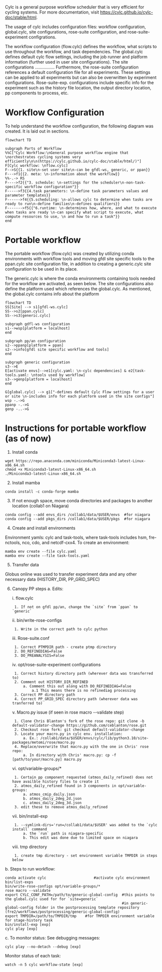 Cylc is a general purpose workflow scheduler that is very efficient for cycling systems. For more documentation, visit https://cylc.github.io/cylc-doc/stable/html. 

The usage of cylc includes configuration files: workflow configuration, global.cylc, site configurations, rose-suite configuration, and rose-suite-experiment configrations. 

The workflow configuration (flow.cylc) defines the workflow, what scripts to use throughout the workfow, and task dependencies. The global.cylc defines default cylc flow settings, including the job runner and platform information (further used in user site configurations). The site configurations ................ Furthermore, the rose-suite configuration references a default configuration file for all experiments. These settings can be applied to all experiments but can also be overwritten by experiment configurations. Rose-suite-exp. configurations include specific info for the experiment such as the history file location, the output directory location, pp components to process, etc. 

# Workflow Configuration
To help understand the workflow configuration, the following diagram was created. It is laid out in sections.

```mermaid
flowchart TD

subgraph Parts of Workflow 
%%C["Cylc Workflow:\nGeneral purpose workflow engine that \norchestrates cycling systems very efficiently\n\n(https://cylc.github.io/cylc-doc/stable/html/)"]
F[Cylc workflow: \nflow.cylc]
F-->S{{1. site\n-set user site\n-can be gfdl-ws, generic, or ppan}}
F--->f1{{2. meta: \n-information about the workflow}} 
%%-.-> RS
F---->f2{{"3. schedule: \n-settings for the scheduler\n-non-task-specific workflow configuration"}}
F----->f3{{4.task parameters: \n-define task parameters values and parameter templates}}
F------>f4{{5.scheduling: \n-allows cylc to determine when tasks are ready to run\n-define families\n-defines qualifiers}}
F------->f5{{"6.runtime: \n-determines how, where, and what to execute when tasks are ready \n-can specify what script to execute, what compute resources to use, \n and how to run a task"}}
end
```

# Portable workflow 
The portable workflow (flow.cylc) was created by utilizing conda environments with workflow tools and moving gfdl site specific tools to the ppan.cylc site configuration file, in addition to creating a generic.cylc site configuration to be used in its place. 

The generic.cylc is where the conda environments containing tools needed for the workflow are activated, as seen below. The site configurations also define the platform used which references the global.cylc. As mentioned, the global.cylc contains info about the platform

```mermaid
flowchart TD
SS[Site] --> s1[gfdl-ws.cylc]
SS-->s2[ppan.cylc]
SS-->s3[generic.cylc]

subgraph gdfl-ws configuration
s1-->wsp[platform = localhost]
end

subgraph pp/an configuration
s2-->ppanp[platform = ppan]
s2-->info[gfdl site specific workflow and tools]
end

subgraph generic configuration
s3-->E
E[activate envs]-->e1[cylc.yaml: \n-cylc dependencies] & e2[task-tools.yaml: \ntools used by workflow]
s3-->genp[platform = localhost]
end

G[global.cylc] --> g1["-defines default Cylc Flow settings for a user or site \n-includes info for each platform used in the site configs"]
wsp -.->G
ppanp -.->G
genp -..->G
```

# Instructions for portable workflow (as of now)
1. Install conda
```
wget https://repo.anaconda.com/miniconda/Miniconda3-latest-Linux-x86_64.sh
chmod +x Miniconda3-latest-Linux-x86_64.sh
./Miniconda3-latest-Linux-x86_64.sh
```

2. Install mamba
```
conda install -c conda-forge mamba
```

3. If not enough space, move conda directories and packages to another location (collab1 on Niagara)
```
conda config --add envs_dirs /collab1/data/$USER/envs  #for niagara
conda config --add pkgs_dirs /collab1/data/$USER/pkgs  #for niagara
```

4. Create and install environments

Environment yamls: cylc and task-tools, where task-tools includes hsm, fre-nctools, nco, cdo, and netcdf-cxx4. To create an environment: 
```
mamba env create --file cylc.yaml
mamba env create --file task-tools.yaml
```

5. Transfer data

Globus online was used to transfer experiment data and any other necessary data (HISTORY_DIR, PP_GRID_SPEC) 

6. Canopy PP steps
a. Edits:

	i. flow.cylc
		
		1. If not on gfdl pp/an, change the `site` from `ppan` to `generic`

	ii. bin/write-rose-configs

		1. Write in the correct path to cylc python 

	iii. Rose-suite.conf

		1. Correct PTMPDIR path - create ptmp directory
		2. DO_REFINEDIAG=False
		3. DO_PREANALYSIS=False

	iv. opt/rose-suite-experiment configurations

		1. Correct history directory path (wherever data was transferred to)
		2. Comment out HISTORY_DIR_REFINED
			a. Comment this out along with DO_REFINEDIAG=False
				a.1 This means there is no refinediag processing
		3. Correct PP directory path
		4. Correct PP_GRID_SPEC directory path (wherever data was tranferred to)

	v. Macro.py issue (if seen in rose macro --validate step)

		1. Clone Chris Blanton's fork of the rose repo: git clone -b default-validator-change https://github.com/ceblanton/rose.git
		2. Checkout rose fork: git checkout default-validator-change
		3. Locate your macro.py in cylc env. installation: 
			a. Ex.: /collab1/data/$USER/envs/cylc/lib/python3.10/site-packages/metomi/rose/macro.py
		4. Replace/overwrite that macro.py with the one in Chris' rose repo:
			a. In directory with Chris' macro.py: cp -f [path/to/your/macro.py] macro.py

	vi. opt/variable-groups/*
		
		1. Certain pp component requested (atmos_daily_refined) does not have availble history files to create it
		2. atmos_daily_refined found in 3 components in opt/variable-groups:
			a. atmos_cmip_daily.json
			b. atmos_daily_2deg_2d.json
			c. atmos_daily_2deg_3d.json
		3. edit these to remove atmos_daily_refined 

	vii. bin/install-exp

		1. --symlink-dirs='run=/collab1/data/$USER' was added to the `cylc install` command
			a. the `run` path is niagara-specific
			b. This edit was done due to limited space on niagara

    viii. tmp directory

        1. create tmp directory - set environment variable TMPDIR in steps below


b. Steps to run workflow:
```
conda activate cylc                      #activate cylc environment
bin/list-exps
bin/write-rose-configs opt/variable-groups/*
rose macro --validate
export CYLC_CONF_PATH=/path/to/generic-global-config  #this points to the global.cylc used for for `site=generic`
                                                      #in generic-global-config folder in the postprocessing template repository (fre2/workflows/postprocessing/generic-global-config)
export TMPDIR=/path/to/TMPDIR/tmp    #for TMPDIR environment variable for stage-history task
bin/install-exp [exp]
cylc play [exp]
```
c. To monitor status:
See debugging messages:
``` 
cylc play --no-detach --debug [exp] 
```

Monitor status of each task: 
```
watch -n 5 cylc workflow-state [exp]  
```
